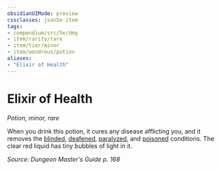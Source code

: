 ```yaml
---
obsidianUIMode: preview
cssclasses: json5e-item
tags:
- compendium/src/5e/dmg
- item/rarity/rare
- item/tier/minor
- item/wondrous/potion
aliases: 
- "Elixir of Health"
---
```

# Elixir of Health
*Potion, minor, rare*  


When you drink this potion, it cures any disease afflicting you, and it removes the [blinded](/Systems/5e/rules/conditions.md#blinded), [deafened](/Systems/5e/rules/conditions.md#deafened), [paralyzed](/Systems/5e/rules/conditions.md#paralyzed), and [poisoned](/Systems/5e/rules/conditions.md#poisoned) conditions. The clear red liquid has tiny bubbles of light in it.

*Source: Dungeon Master's Guide p. 168*